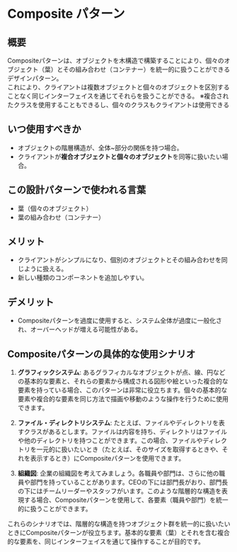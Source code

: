 # Composite パターン

## 概要

Compositeパターンは、オブジェクトを木構造で構築することにより、個々のオブジェクト（葉）とその組み合わせ（コンテナー）を統一的に扱うことができるデザインパターン。  
これにより、クライアントは複数オブジェクトと個々のオブジェクトを区別することなく同じインターフェイスを通じてそれらを扱うことができる。
※複合されたクラスを使用することもできるし、個々のクラスもクライアントは使用できる

## いつ使用すべきか

- オブジェクトの階層構造が、全体~部分の関係を持つ場合。
- クライアントが**複合オブジェクトと個々のオブジェクト**を同等に扱いたい場合。

## この設計パターンで使われる言葉

- 葉（個々のオブジェクト）
- 葉の組み合わせ（コンテナー）

## メリット

- クライアントがシンプルになり、個別のオブジェクトとその組み合わせを同じように扱える。
- 新しい種類のコンポーネントを追加しやすい。

## デメリット

- Compositeパターンを過度に使用すると、システム全体が過度に一般化され、オーバーヘッドが増える可能性がある。

## Compositeパターンの具体的な使用シナリオ


1. **グラフィックシステム**: あるグラフィカルなオブジェクトが点、線、円などの基本的な要素と、それらの要素から構成される図形や絵といった複合的な要素を持っている場合、このパターンは非常に役立ちます。個々の基本的な要素や複合的な要素を同じ方法で描画や移動のような操作を行うために使用できます。

2. **ファイル・ディレクトリシステム**: たとえば、ファイルやディレクトリを表すクラスがあるとします。ファイルは内容を持ち、ディレクトリはファイルや他のディレクトリを持つことができます。この場合、ファイルやディレクトリを一元的に扱いたいとき（たとえば、そのサイズを取得するときや、それを表示するとき）にCompositeパターンを使用できます。

3. **組織図**: 企業の組織図を考えてみましょう。各職員や部門は、さらに他の職員や部門を持っていることがあります。CEOの下には部門長がおり、部門長の下にはチームリーダーやスタッフがいます。このような階層的な構造を表現する場合、Compositeパターンを使用して、各要素（職員や部門）を統一的に扱うことができます。

これらのシナリオでは、階層的な構造を持つオブジェクト群を統一的に扱いたいときにCompositeパターンが役立ちます。基本的な要素（葉）とそれを含む複合的な要素を、同じインターフェイスを通じて操作することが目的です。